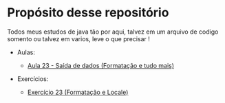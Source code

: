 # Propósito desse repositório
Todos meus estudos de java tão por aqui, talvez em um arquivo de codigo somento ou talvez em varios, leve o que precisar !

- Aulas:
    - [Aula 23 - Saída de dados (Formatação e tudo mais)](https://github.com/CalebeEvangelista/Java-files-udemy/blob/main/Aulas-Udemy/Aula23.java)

- Exercícios:
    - [Exercício 23 (Formatação e Locale)](https://github.com/CalebeEvangelista/Java-files-udemy/blob/main/Aulas-Udemy/Aula23.java)
